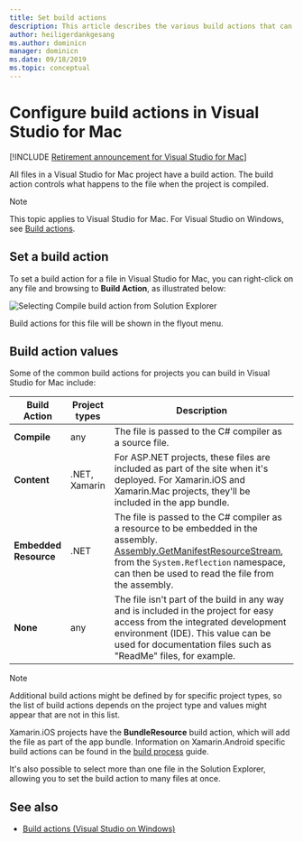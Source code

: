 ```yaml
---
title: Set build actions
description: This article describes the various build actions that can be used for C# projects
author: heiligerdankgesang 
ms.author: dominicn
manager: dominicn
ms.date: 09/18/2019
ms.topic: conceptual
---
```


# Configure build actions in Visual Studio for Mac

 [!INCLUDE [Retirement announcement for Visual Studio for Mac](includes/vsmac-retirement.md)]

All files in a Visual Studio for Mac project have a build action. The build action controls what happens to the file when the project is compiled.

>[!NOTE]
> This topic applies to Visual Studio for Mac. For Visual Studio on Windows, see [Build actions](/visualstudio/ide/build-actions).

## Set a build action

To set a build action for a file in Visual Studio for Mac, you can right-click on any file and browsing to **Build Action**, as illustrated below:

![Selecting Compile build action from Solution Explorer](media/projects-and-solutions-image1.png)

Build actions for this file will be shown in the flyout menu.

## Build action values

Some of the common build actions for projects you can build in Visual Studio for Mac include:

|Build Action | Project types | Description |
|--|--|--|
| **Compile** | any | The file is passed to the C# compiler as a source file.|
| **Content** | .NET, Xamarin | For ASP.NET projects, these files are included as part of the site when it's deployed. For Xamarin.iOS and Xamarin.Mac projects, they'll be included in the app bundle.|
| **Embedded Resource** | .NET | The file is passed to the C# compiler as a resource to be embedded in the assembly. [Assembly.GetManifestResourceStream](/dotnet/api/system.reflection.assembly.getmanifestresourcestream), from the `System.Reflection` namespace, can then be used to read the file from the assembly.|
| **None** | any | The file isn't part of the build in any way and is included in the project for easy access from the integrated development environment (IDE). This value can be used for documentation files such as "ReadMe" files, for example.|

> [!NOTE]
> Additional build actions might be defined by for specific project types, so the list of build actions depends on the project type and values might appear that are not in this list.

Xamarin.iOS projects have the **BundleResource** build action, which will add the file as part of the app bundle. Information on Xamarin.Android specific build actions can be found in the [build process](/xamarin/android/deploy-test/building-apps/build-process#Build_Actions) guide.

It's also possible to select more than one file in the Solution Explorer, allowing you to set the build action to many files at once.

## See also

- [Build actions (Visual Studio on Windows)](/visualstudio/ide/build-actions)
